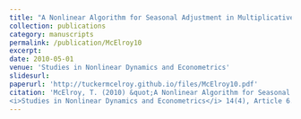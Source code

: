 ```yaml
---
title: "A Nonlinear Algorithm for Seasonal Adjustment in Multiplicative Component Decompositions."
collection: publications
category: manuscripts
permalink: /publication/McElroy10
excerpt: 
date: 2010-05-01
venue: 'Studies in Nonlinear Dynamics and Econometrics'
slidesurl: 
paperurl: 'http://tuckermcelroy.github.io/files/McElroy10.pdf'
citation: 'McElroy, T. (2010) &quot;A Nonlinear Algorithm for Seasonal Adjustment in Multiplicative Component Decompositions.&quot; 
<i>Studies in Nonlinear Dynamics and Econometrics</i> 14(4), Article 6.'
---
```

